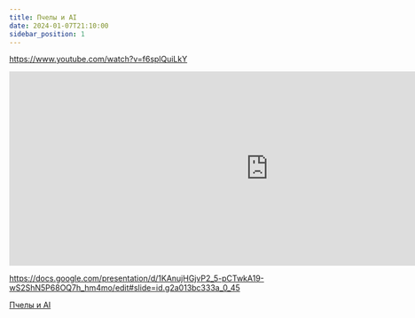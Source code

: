 ```yaml
---
title: Пчелы и AI
date: 2024-01-07T21:10:00
sidebar_position: 1
---
```


https://www.youtube.com/watch?v=f6splQuiLkY
<iframe width="934" height="350" src="https://www.youtube.com/embed/f6splQuiLkY" title="2023.12.20 Артём Курапов - Пчеловодство и AI" frameborder="0" allow="accelerometer; autoplay; clipboard-write; encrypted-media; gyroscope; picture-in-picture; web-share" referrerpolicy="strict-origin-when-cross-origin" allowfullscreen></iframe>
<!-- truncate -->

https://docs.google.com/presentation/d/1KAnujHGjvP2_5-pCTwkA19-wS2ShN5P68OQ7h_hm4mo/edit#slide=id.g2a013bc333a_0_45

[Пчелы и AI](Пчелы%20и%20AI.pdf)